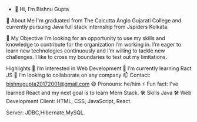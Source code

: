 - 👋 Hi, I’m Bishnu Gupta

<!---
Bishnu-github/Bishnu-github is a ✨ special ✨ repository because its `README.md` (this file) appears on your GitHub profile.
You can click the Preview link to take a look at your changes.
--->

🚀 About Me
I'm graduated from The Calcutta Anglo Gujarati College and currently pursuing Java full stack internship from Jspiders Kolkata.

🚀 My Objective
I’m looking for an opportunity to use my skills and knowledge to contribute for the organization I’m working in. I’m eager to learn new technologies continuously and I’m willing to tackle new challenges. I like to cross my boundaries to test out my limitations.

Highlights
👀 I’m interested in Web Development
🌱 I’m currently learning Ract JS
💞️ I’m looking to collaborate on any company
📫 Contact: bishnugupta20172001@gmail.com
😄 Pronouns: he/him
⚡ Fun fact: I've learned React and my next goal is to learn Mern Stack.
🛠 Skills
Java
🛠 Web Development
Client: HTML, CSS, JavaScript, React.

Server: JDBC,Hibernate,MySQL.



